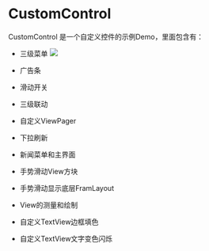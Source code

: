 # CustomControl
CustomControl 是一个自定义控件的示例Demo，里面包含有：
  * 三级菜单
  ![](https://github.com/jweihao/CustomControl/imgs/1.png)
  * 广告条
  * 滑动开关
  * 三级联动
  * 自定义ViewPager
  * 下拉刷新
  * 新闻菜单和主界面
  
  * 手势滑动View方块
  * 手势滑动显示底层FramLayout
  * View的测量和绘制
  * 自定义TextView边框填色
  * 自定义TextView文字变色闪烁
